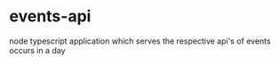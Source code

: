 # events-api
node typescript application which serves the respective api's of events occurs in a day
